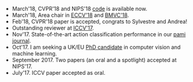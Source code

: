 - March'18, CVPR'18 and NIPS'18 [code](https://github.com/srebuffi/residual_adapters) is available now.
- March'18, Area chair in [ECCV'18](https://eccv2018.org/) and [BMVC'18](http://bmvc2018.org/). 
- Feb'18, CVPR'18 paper is accepted, congrats to Sylvestre and Andrea!
- Outstanding reviewer at [ICCV'17](http://iccv2017.thecvf.com/files/OpeningICCV17.pdf).
- Nov'17. State-of-the-art action classification performance in our [pami journal](assets/pdf/Bilen17a.pdf).
- Oct'17. I am seeking a UK/EU [PhD candidate](vacancies/index.html) in computer vision and machine learning. 
- September 2017. Two papers (an oral and a spotlight) accepted at NIPS'17.
- July'17. ICCV paper accepted as oral.  
<!-- # - June 2017. I will be a lecturer in the University of Edinburgh starting from September. -->
<!-- # - June 2017. My new homepage is finally up. -->
<!-- # - December 2016. Coorganizing [Brave new ideas for motion representations in videos workshop](http://bravenewmotion.github.io/) in CVPR'17. -->


